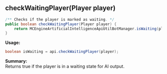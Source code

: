 ## checkWaitingPlayer(Player player)

```java
/** Checks if the player is marked as waiting. */
public boolean checkWaitingPlayer(Player player) {
    return MCEngineArtificialIntelligenceApiUtilBotManager.isWaiting(player);
}
```

**Usage:**
```java
boolean isWaiting = api.checkWaitingPlayer(player);
```

**Summary:**  
Returns true if the player is in a waiting state for AI output.
